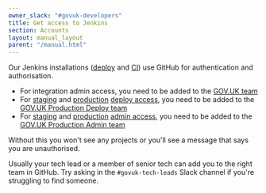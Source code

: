 ```yaml
---
owner_slack: "#govuk-developers"
title: Get access to Jenkins
section: Accounts
layout: manual_layout
parent: "/manual.html"
---
```


Our Jenkins installations ([deploy](https://deploy.integration.publishing.service.gov.uk/) and [CI](https://ci.integration.publishing.service.gov.uk/)) use GitHub for authentication and authorisation.

- For integration admin access, you need to be added to the [GOV.UK team][]
- For [staging][] and [production][] [deploy access](/manual/rules-for-getting-production-access.html#production-deploy-access), you need to be added to the [GOV.UK Production Deploy team][]
- For [staging][] and [production][] [admin access](/manual/rules-for-getting-production-access.html#production-admin-access), you need to be added to the [GOV.UK Production Admin team][]

Without this you won't see any projects or you'll see a message that says you are unauthorised.

Usually your tech lead or a member of senior tech can add you to the right team in GitHub. Try asking in the `#govuk-tech-leads` Slack channel if you're struggling to find someone.

[GOV.UK team]: https://github.com/orgs/alphagov/teams/gov-uk
[GOV.UK Production Admin team]: https://github.com/orgs/alphagov/teams/gov-uk-production
[GOV.UK Production Deploy team]: https://github.com/orgs/alphagov/teams/gov-uk-production-deploy
[staging]: https://deploy.blue.staging.govuk.digital/
[production]: https://deploy.blue.production.govuk.digital/
